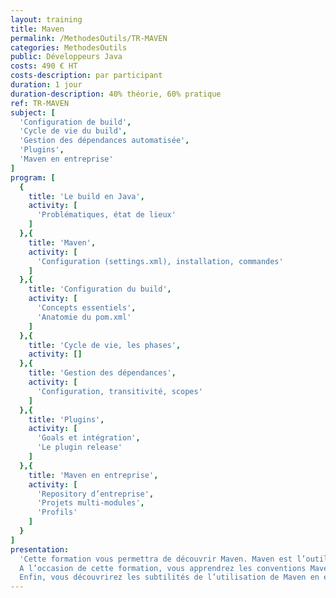 ```yaml
---
layout: training
title: Maven
permalink: /MethodesOutils/TR-MAVEN
categories: MethodesOutils
public: Développeurs Java
costs: 490 € HT
costs-description: par participant
duration: 1 jour
duration-description: 40% théorie, 60% pratique
ref: TR-MAVEN
subject: [
  'Configuration de build',
  'Cycle de vie du build',
  'Gestion des dépendances automatisée',
  'Plugins',
  'Maven en entreprise'
]
program: [
  {
    title: 'Le build en Java',
    activity: [
      'Problématiques, état de lieux'
    ]
  },{
    title: 'Maven',
    activity: [
      'Configuration (settings.xml), installation, commandes'
    ]
  },{
    title: 'Configuration du build',
    activity: [
      'Concepts essentiels',
      'Anatomie du pom.xml'
    ]
  },{
    title: 'Cycle de vie, les phases',
    activity: []
  },{
    title: 'Gestion des dépendances',
    activity: [
      'Configuration, transitivité, scopes'
    ]
  },{
    title: 'Plugins',
    activity: [
      'Goals et intégration',
      'Le plugin release'
    ]
  },{
    title: 'Maven en entreprise',
    activity: [
      'Repository d’entreprise',
      'Projets multi-modules',
      'Profils'
    ]
  }
]
presentation:
  'Cette formation vous permettra de découvrir Maven. Maven est l’outil incontournable d’industrialisation des build en Java.
  A l’occasion de cette formation, vous apprendrez les conventions Maven (Convetion over Configuration) ainsi que l’ensemble des éléments qui vous permettrons de mettre en oeuvre un build personnalisé et standardisé qui correspond à vos besoins.
  Enfin, vous découvrirez les subtilités de l’utilisation de Maven en entreprise.'
---
```

